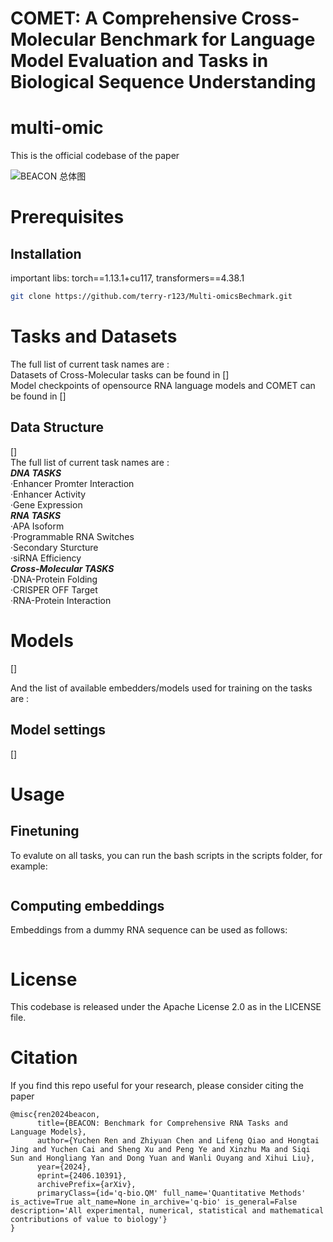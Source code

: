 # COMET: A Comprehensive Cross-Molecular Benchmark for  Language Model Evaluation and Tasks in Biological Sequence Understanding
# multi-omic
This is the official codebase of the paper

![BEACON 总体图](https://github.com/terry-r123/Multi-omicsBechmark/blob/main/fig_full_vertical_0513.png)

# Prerequisites
## Installation

important libs: torch==1.13.1+cu117, transformers==4.38.1

```bash
git clone https://github.com/terry-r123/Multi-omicsBechmark.git
```

# Tasks and Datasets
The full list of current task names are :  
Datasets of Cross-Molecular tasks can be found in []  
Model checkpoints of opensource RNA language models and COMET can be found in []  
## Data Structure
[]  
The full list of current task names are :  
***DNA TASKS***  
·Enhancer Promter Interaction  
·Enhancer Activity  
·Gene Expression  
***RNA TASKS***  
·APA Isoform  
·Programmable RNA Switches  
·Secondary Sturcture  
·siRNA Efficiency  
***Cross-Molecular TASKS***  
·DNA-Protein Folding  
·CRISPER OFF Target  
·RNA-Protein Interaction  

# Models
[]  

And the list of available embedders/models used for training on the tasks are :

## Model settings
[]  

# Usage
## Finetuning
To evalute on all tasks, you can run the bash scripts in the scripts folder, for example:
```bash

```
## Computing embeddings
Embeddings from a dummy RNA sequence can be used as follows:
```bash
```

# License
This codebase is released under the Apache License 2.0 as in the LICENSE file.

# Citation

If you find this repo useful for your research, please consider citing the paper
```
@misc{ren2024beacon,
      title={BEACON: Benchmark for Comprehensive RNA Tasks and Language Models}, 
      author={Yuchen Ren and Zhiyuan Chen and Lifeng Qiao and Hongtai Jing and Yuchen Cai and Sheng Xu and Peng Ye and Xinzhu Ma and Siqi Sun and Hongliang Yan and Dong Yuan and Wanli Ouyang and Xihui Liu},
      year={2024},
      eprint={2406.10391},
      archivePrefix={arXiv},
      primaryClass={id='q-bio.QM' full_name='Quantitative Methods' is_active=True alt_name=None in_archive='q-bio' is_general=False description='All experimental, numerical, statistical and mathematical contributions of value to biology'}
}
```






